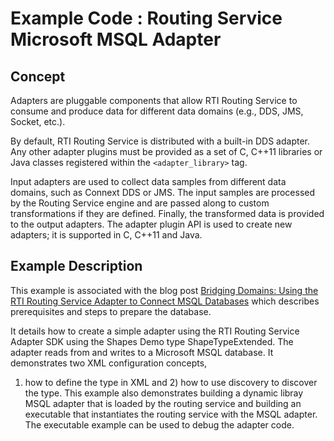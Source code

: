 # Example Code : Routing Service Microsoft MSQL Adapter

## Concept

Adapters are pluggable components that allow RTI Routing Service to consume and
produce data for different data domains (e.g., DDS, JMS, Socket, etc.).

By default, RTI Routing Service is distributed with a built-in DDS adapter. Any
other adapter plugins must be provided as a set of C, C++11 libraries or Java
classes registered within the `<adapter_library>` tag.

Input adapters are used to collect data samples from different data domains,
such as Connext DDS or JMS. The input samples are processed by the Routing Service
engine and are passed along to custom transformations if they are defined.
Finally, the transformed data is provided to the output adapters. The adapter
plugin API is used to create new adapters; it is supported in C, C++11 and Java.

## Example Description

This example is associated with the blog post
[Bridging Domains: Using the RTI Routing Service Adapter to Connect MSQL Databases](https://www.rti.com/blog/msql-database-routing-service-adapter?fbclid=IwAR2QVrZAQtE5pl94CrPYJLZ3p24ipKs7EdxvUQiZkuuDI_aBlzpn3Wy8_jE)
which describes prerequisites and steps to prepare the database.

It details how to create a simple adapter using the RTI Routing Service
Adapter SDK using the Shapes Demo type ShapeTypeExtended. The adapter reads
from and writes to a Microsoft MSQL database. It demonstrates two XML configuration concepts,
1) how to define the type in XML and 2) how to use discovery to discover the type.
This example also demonstrates building a dynamic libray MSQL adapter that is loaded by the
routing service and building an executable that instantiates the routing service with the MSQL adapter.
The executable example can be used to debug the adapter code.
